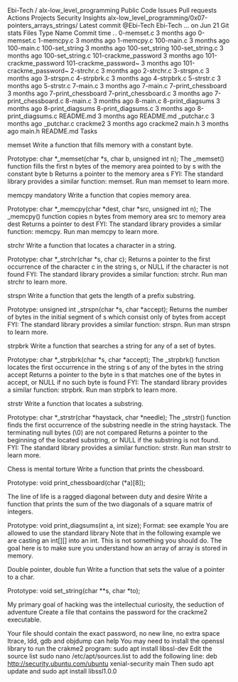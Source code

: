 
Ebi-Tech
/
alx-low_level_programming
Public
Code
Issues
Pull requests
Actions
Projects
Security
Insights
alx-low_level_programming/0x07-pointers_arrays_strings/
Latest commit
@Ebi-Tech
Ebi-Tech
…
on Jun 21
Git stats
Files
Type
Name
Commit time
. .
0-memset.c
3 months ago
0-memset.c
1-memcpy.c
3 months ago
1-memcpy.c
100-main.c
3 months ago
100-main.c
100-set_string
3 months ago
100-set_string
100-set_string.c
3 months ago
100-set_string.c
101-crackme_password
3 months ago
101-crackme_password
101-crackme_password~
3 months ago
101-crackme_password~
2-strchr.c
3 months ago
2-strchr.c
3-strspn.c
3 months ago
3-strspn.c
4-strpbrk.c
3 months ago
4-strpbrk.c
5-strstr.c
3 months ago
5-strstr.c
7-main.c
3 months ago
7-main.c
7-print_chessboard
3 months ago
7-print_chessboard
7-print_chessboard.c
3 months ago
7-print_chessboard.c
8-main.c
3 months ago
8-main.c
8-print_diagsums
3 months ago
8-print_diagsums
8-print_diagsums.c
3 months ago
8-print_diagsums.c
README.md
3 months ago
README.md
_putchar.c
3 months ago
_putchar.c
crackme2
3 months ago
crackme2
main.h
3 months ago
main.h
README.md
Tasks

memset
Write a function that fills memory with a constant byte.

Prototype: char *_memset(char *s, char b, unsigned int n); The _memset() function fills the first n bytes of the memory area pointed to by s with the constant byte b Returns a pointer to the memory area s FYI: The standard library provides a similar function: memset. Run man memset to learn more.

memcpy
mandatory Write a function that copies memory area.

Prototype: char *_memcpy(char *dest, char *src, unsigned int n); The _memcpy() function copies n bytes from memory area src to memory area dest Returns a pointer to dest FYI: The standard library provides a similar function: memcpy. Run man memcpy to learn more.

strchr
Write a function that locates a character in a string.

Prototype: char *_strchr(char *s, char c); Returns a pointer to the first occurrence of the character c in the string s, or NULL if the character is not found FYI: The standard library provides a similar function: strchr. Run man strchr to learn more.

strspn
Write a function that gets the length of a prefix substring.

Prototype: unsigned int _strspn(char *s, char *accept); Returns the number of bytes in the initial segment of s which consist only of bytes from accept FYI: The standard library provides a similar function: strspn. Run man strspn to learn more.

strpbrk
Write a function that searches a string for any of a set of bytes.

Prototype: char *_strpbrk(char *s, char *accept); The _strpbrk() function locates the first occurrence in the string s of any of the bytes in the string accept Returns a pointer to the byte in s that matches one of the bytes in accept, or NULL if no such byte is found FYI: The standard library provides a similar function: strpbrk. Run man strpbrk to learn more.

strstr
Write a function that locates a substring.

Prototype: char *_strstr(char *haystack, char *needle); The _strstr() function finds the first occurrence of the substring needle in the string haystack. The terminating null bytes (\0) are not compared Returns a pointer to the beginning of the located substring, or NULL if the substring is not found. FYI: The standard library provides a similar function: strstr. Run man strstr to learn more.

Chess is mental torture
Write a function that prints the chessboard.

Prototype: void print_chessboard(char (*a)[8]);

The line of life is a ragged diagonal between duty and desire
Write a function that prints the sum of the two diagonals of a square matrix of integers.

Prototype: void print_diagsums(int a, int size); Format: see example You are allowed to use the standard library Note that in the following example we are casting an int[][] into an int. This is not something you should do. The goal here is to make sure you understand how an array of array is stored in memory.

Double pointer, double fun
Write a function that sets the value of a pointer to a char.

Prototype: void set_string(char **s, char *to);

My primary goal of hacking was the intellectual curiosity, the seduction of adventure
Create a file that contains the password for the crackme2 executable.

Your file should contain the exact password, no new line, no extra space ltrace, ldd, gdb and objdump can help You may need to install the openssl library to run the crakme2 program: sudo apt install libssl-dev Edit the source list sudo nano /etc/apt/sources.list to add the following line: deb http://security.ubuntu.com/ubuntu xenial-security main Then sudo apt update and sudo apt install libssl1.0.0

